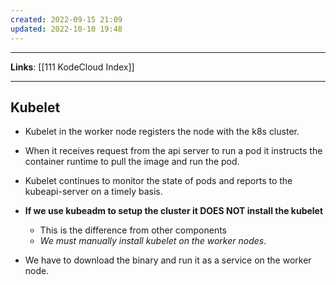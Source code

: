 ```yaml
---
created: 2022-09-15 21:09
updated: 2022-10-10 19:48
---
```

---
**Links**: [[111 KodeCloud Index]]

---
## Kubelet
- Kubelet in the worker node registers the node with the k8s cluster.
- When it receives request from the api server to run a pod it instructs the container runtime to pull the image and run the pod.
- Kubelet continues to monitor the state of pods and reports to the kubeapi-server on a timely basis.

- **If we use kubeadm to setup the cluster it DOES NOT install the kubelet**
	- This is the difference from other components 
	- *We must manually install kubelet on the worker nodes*.
- We have to download the binary and run it as a service on the worker node.